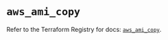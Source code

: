 # `aws_ami_copy`

Refer to the Terraform Registry for docs: [`aws_ami_copy`](https://registry.terraform.io/providers/hashicorp/aws/6.0.0/docs/resources/ami_copy).
